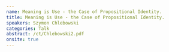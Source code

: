 ```yaml
---
name: Meaning is Use - the Case of Propositional Identity.
title: Meaning is Use - the Case of Propositional Identity.
speakers: Szymon Chlebowski
categories: Talk
abstract: /ct/Chlebowski2.pdf
onsite: true
---
```

